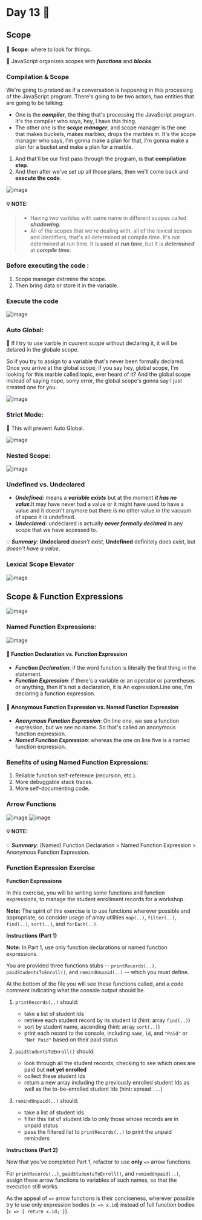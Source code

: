 # Day 13 🤩


##  Scope 

📌 **Scope**: where to look for things.


📌 JavaScript organizes scopes with ***functions*** and ***blocks***.

### Compilation & Scope

We're going to pretend as if a conversation is happening in this processing of the JavaScript program. There's going to be two actors, two entities that are going to be talking:
* One is the ***compiler***, the thing that's processing the JavaScript program. It's the compiler who says, hey, I have this thing.
* The other one is the ***scope manager***, and scope manager is the one that makes buckets, makes marbles, drops the marbles in. It's the scope manager who says, I'm gonna make a plan for that, I'm gonna make a plan for a bucket and make a plan for a marble.

1. And that'll be our first pass through the program, is that **compilation step**. 
2. And then after we've set up all those plans, then we'll come back and **execute the code**. 


![image](https://github.com/aya-thafer2/Mastering-JavaScript-in-20-Days/assets/121509832/022e19b0-da0b-4df2-b32b-43505444f2aa)


#### 💡 **NOTE**: 
> * Having two varibles with same name in different scopes called ***shadowing***.
> * All of the scopes that we're dealing with, all of the lexical scopes and identifiers, that's all determined at compile time. It's not determined at run time. It is ***used*** at ***run time***, but it is ***determined*** at ***compile time***.

### **Before executing the code :**

1. Scope maneger detrmine the scope.
2. Then bring data or store it in the variable.

### Execute the code

![image](https://github.com/aya-thafer2/Mastering-JavaScript-in-20-Days/assets/121509832/d9a325e3-6639-4a16-9e50-7e622dde0702)



###  Auto Global: 

📌 If I try to use varible in cuurent scope without declaring it, it will be delared in the globale scope.

So if you try to assign to a variable that's never been formally declared. Once you arrive at the global scope, if you say hey, global scope, I'm looking for this marble called topic, ever heard of it? And the global scope instead of saying nope, sorry error, the global scope's gonna say I just created one for you.


![image](https://github.com/aya-thafer2/Mastering-JavaScript-in-20-Days/assets/121509832/72ba93a4-7e54-4a6f-bfa4-568760672715)


### Strict Mode:

📌 This will prevent Auto Global.

![image](https://github.com/aya-thafer2/Mastering-JavaScript-in-20-Days/assets/121509832/abbeddea-c737-4b76-85f2-97fcb17de535)

### Nested Scope:

![image](https://github.com/aya-thafer2/Mastering-JavaScript-in-20-Days/assets/121509832/16a397cb-0a75-4383-9d88-33db69e8b7ef)



### Undefined vs. Undeclared

* ***Undefined:*** means a ***variable exists*** but at the moment ***it has no value***.It may have never had a value or it might have used to have a value and it doesn't anymore but there is no other value in the vacuum of space it is undefined.
* ***Undeclared:*** undeclared is actually ***never formally declared*** in any scope that we have accessed to.

💡 ***Summary***: **Undeclared** *doesn't exist*, **Undefined** definitely does *exist*, but *doesn't have a value*.


### Lexical Scope Elevator

![image](https://github.com/aya-thafer2/Mastering-JavaScript-in-20-Days/assets/121509832/9c3ed351-b6be-4588-a956-03699edef1c0)


## Scope & Function Expressions 

![image](https://github.com/aya-thafer2/Mastering-JavaScript-in-20-Days/assets/121509832/c861dc77-7b6f-4bd9-9ae0-dcea5db29c8c)


### Named Function Expressions:

![image](https://github.com/aya-thafer2/Mastering-JavaScript-in-20-Days/assets/121509832/75152a16-d63e-4624-a491-6146453c905d)

#### 📌 Function Declaration vs. Function Expression 

* ***Function Declaration***: if the word function is literally the first thing in the statement.
* ***Function Expression***: if there's a variable or an operator or parentheses or anything, then it's not a declaration, it is An expression.Line one, I'm declaring a function expression.

#### 📌 Anonymous Function Expression vs. Named Function Expression
 
* ***Anonymous Function Expression***: On line one, we see a function expression, but we see no name. So that's called an anonymous function expression.
* ***Named Function Expression***: whereas the one on line five is a named function expression. 

### Benefits of using Named Function Expressions:

1. Reliable function self-reference (recursion, etc.).
2. More debuggable stack traces.
3. More self-documenting code.

### Arrow Functions

![image](https://github.com/aya-thafer2/Mastering-JavaScript-in-20-Days/assets/121509832/0e42d266-8f3e-47c7-a45d-1a34a07bff1c)
![image](https://github.com/aya-thafer2/Mastering-JavaScript-in-20-Days/assets/121509832/6059a5e9-077e-4841-8905-8393c7ff420c)


#### 💡 **NOTE**: 

💡 ***Summary***: (Named) Function Declaration > Named Function Expression > Anonymous Function Expression.


### Function Expression Exercise

**Function Expressions**

In this exercise, you will be writing some functions and function expressions, to manage the student enrollment records for a workshop.

**Note:** The spirit of this exercise is to use functions wherever possible and appropriate, so consider usage of array utilities `map(..)`, `filter(..)`, `find(..)`, `sort(..)`, and `forEach(..)`.

**Instructions (Part 1)**

**Note:** In Part 1, use only function declarations or named function expressions.

You are provided three functions stubs -- `printRecords(..)`, `paidStudentsToEnroll()`, and `remindUnpaid(..)` -- which you must define.

At the bottom of the file you will see these functions called, and a code comment indicating what the console output should be.

1. `printRecords(..)` should:
	- take a list of student Ids
	- retrieve each student record by its student Id (hint: array `find(..)`)
	- sort by student name, ascending (hint: array `sort(..)`)
	- print each record to the console, including `name`, `id`, and `"Paid"` or `"Not Paid"` based on their paid status

2. `paidStudentsToEnroll()` should:
	- look through all the student records, checking to see which ones are paid but **not yet enrolled**
	- collect these student Ids
	- return a new array including the previously enrolled student Ids as well as the to-be-enrolled student Ids (hint: spread `...`)

3. `remindUnpaid(..)` should:
	- take a list of student Ids
	- filter this list of student Ids to only those whose records are in unpaid status
	- pass the filtered list to `printRecords(..)` to print the unpaid reminders

**Instructions (Part 2)**

Now that you've completed Part 1, refactor to use **only** `=>` arrow functions.

For `printRecords(..)`, `paidStudentsToEnroll()`, and `remindUnpaid(..)`, assign these arrow functions to variables of such names, so that the execution still works.

As the appeal of `=>` arrow functions is their conciseness, wherever possible try to use only expression bodies (`x => x.id`) instead of full function bodies (`x => { return x.id; }`).








